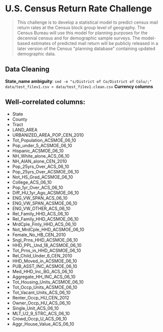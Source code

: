 # U.S. Census Return Rate Challenge
> This challenge is to develop a statistical model to predict census mail
> return rates at the Census block group level of geography. The Census Bureau
> will use this model for planning purposes for the decennial census and for
> demographic sample surveys. The model-based estimates of predicted mail
> return will be publicly released in a later version of the Census "planning
> database" containing updated demographic data.

## Data Cleaning
**State_name ambiguity**:
`sed -e "s/District of Co/District of Colu/;" data/test_filev1.csv > data/test_filev1.clean.csv`
**Currency columns**

## Well-correlated columns:

* State
* County
* Tract
* LAND_AREA
* URBANIZED_AREA_POP_CEN_2010
* Tot_Population_ACSMOE_06_10
* Pop_under_5_ACSMOE_06_10
* Hispanic_ACSMOE_06_10
* NH_White_alone_ACS_06_10
* NH_AIAN_alone_CEN_2010
* Pop_25yrs_Over_ACS_06_10
* Pop_25yrs_Over_ACSMOE_06_10
* Not_HS_Grad_ACSMOE_06_10
* College_ACS_06_10
* Pop_1yr_Over_ACS_06_10
* Diff_HU_1yr_Ago_ACSMOE_06_10
* ENG_VW_SPAN_ACS_06_10
* ENG_VW_SPAN_ACSMOE_06_10
* ENG_VW_OTHER_ACS_06_10
* Rel_Family_HHD_ACS_06_10
* Rel_Family_HHD_ACSMOE_06_10
* MrdCple_Fmly_HHD_ACS_06_10
* Not_MrdCple_HHD_ACSMOE_06_10
* Female_No_HB_CEN_2010
* Sngl_Prns_HHD_ACSMOE_06_10
* HHD_PPL_Und_18_ACSMOE_06_10
* Tot_Prns_in_HHD_ACSMOE_06_10
* Rel_Child_Under_6_CEN_2010
* HHD_Moved_in_ACSMOE_06_10
* PUB_ASST_INC_ACSMOE_06_10
* Med_HHD_Inc_BG_ACS_06_10
* Aggregate_HH_INC_ACS_06_10
* Tot_Housing_Units_ACSMOE_06_10
* Tot_Occp_Units_ACSMOE_06_10
* Tot_Vacant_Units_ACS_06_10
* Renter_Occp_HU_CEN_2012
* Owner_Occp_HU_ACS_06_10
* Single_Unit_ACS_06_10
* MLT_U2_9_STRC_ACS_06_10
* Crowd_Occp_U_ACS_06_10
* Aggr_House_Value_ACS_06_10
